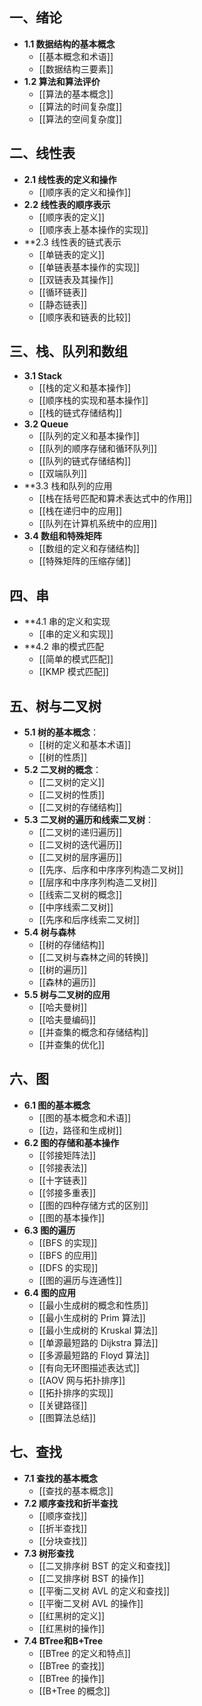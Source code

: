## 一、绪论

- **1.1 数据结构的基本概念**
	- [[基本概念和术语]]
	- [[数据结构三要素]]
- **1.2 算法和算法评价**
	- [[算法的基本概念]]
	- [[算法的时间复杂度]]
	- [[算法的空间复杂度]]

## 二、线性表

- **2.1 线性表的定义和操作**
	- [[顺序表的定义和操作]]
- **2.2 线性表的顺序表示**
	- [[顺序表的定义]]
	- [[顺序表上基本操作的实现]]
- **2.3 线性表的链式表示
	- [[单链表的定义]]
	- [[单链表基本操作的实现]]
	- [[双链表及其操作]]
	- [[循环链表]]
	- [[静态链表]]
	- [[顺序表和链表的比较]]

## 三、栈、队列和数组

- **3.1 Stack**
	- [[栈的定义和基本操作]]
	- [[顺序栈的实现和基本操作]]
	- [[栈的链式存储结构]]
-  **3.2 Queue**
	- [[队列的定义和基本操作]]
	- [[队列的顺序存储和循环队列]]
	- [[队列的链式存储结构]]
	- [[双端队列]]
- **3.3 栈和队列的应用
	- [[栈在括号匹配和算术表达式中的作用]]
	- [[栈在递归中的应用]]
	- [[队列在计算机系统中的应用]]
- **3.4 数组和特殊矩阵**
	- [[数组的定义和存储结构]]
	- [[特殊矩阵的压缩存储]]

## 四、串

- **4.1 串的定义和实现
	- [[串的定义和实现]]
- **4.2 串的模式匹配
	- [[简单的模式匹配]]
	- [[KMP 模式匹配]]

## 五、树与二叉树

- **5.1 树的基本概念**：
	- [[树的定义和基本术语]]
	- [[树的性质]]
- **5.2 二叉树的概念**：
	- [[二叉树的定义]]
	- [[二叉树的性质]]
	- [[二叉树的存储结构]]
- **5.3 二叉树的遍历和线索二叉树**：
	- [[二叉树的递归遍历]]
	- [[二叉树的迭代遍历]]
	- [[二叉树的层序遍历]]
	- [[先序、后序和中序序列构造二叉树]]
	- [[层序和中序序列构造二叉树]]
	- [[线索二叉树的概念]]
	- [[中序线索二叉树]]
	- [[先序和后序线索二叉树]]
- **5.4 树与森林**
	- [[树的存储结构]]
	- [[二叉树与森林之间的转换]]
	- [[树的遍历]]
	- [[森林的遍历]]
- **5.5 树与二叉树的应用**
	- [[哈夫曼树]]
	- [[哈夫曼编码]]
	- [[并查集的概念和存储结构]]
	- [[并查集的优化]]

## 六、图

- **6.1 图的基本概念**
	- [[图的基本概念和术语]]
	- [[边，路径和生成树]]
- **6.2 图的存储和基本操作**
	- [[邻接矩阵法]]
	- [[邻接表法]]
	- [[十字链表]]
	- [[邻接多重表]]
	- [[图的四种存储方式的区别]]
	- [[图的基本操作]]
- **6.3 图的遍历**
	- [[BFS 的实现]]
	- [[BFS 的应用]]
	- [[DFS 的实现]]
	- [[图的遍历与连通性]]
- **6.4 图的应用**
	- [[最小生成树的概念和性质]]
	- [[最小生成树的 Prim 算法]]
	- [[最小生成树的 Kruskal 算法]]
	- [[单源最短路的 Dijkstra 算法]]
	- [[多源最短路的 Floyd 算法]]
	- [[有向无环图描述表达式]]
	- [[AOV 网与拓扑排序]]
	- [[拓扑排序的实现]]
	- [[关键路径]]
	- [[图算法总结]]

## 七、查找

- **7.1 查找的基本概念**
	- [[查找的基本概念]]
- **7.2 顺序查找和折半查找**
	- [[顺序查找]]
	- [[折半查找]]
	- [[分块查找]]
- **7.3 树形查找**
	- [[二叉排序树 BST 的定义和查找]]
	- [[二叉排序树 BST 的操作]]
	- [[平衡二叉树 AVL 的定义和查找]]
	- [[平衡二叉树 AVL 的操作]]
	- [[红黑树的定义]]
	- [[红黑树的操作]]
- **7.4 BTree和B+Tree**
	- [[BTree 的定义和特点]]
	- [[BTree 的查找]]
	- [[BTree 的操作]]
	- [[B+Tree 的概念]]